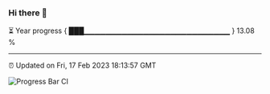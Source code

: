 ### Hi there 👋

⏳ Year progress { ███▁▁▁▁▁▁▁▁▁▁▁▁▁▁▁▁▁▁▁▁▁▁▁▁▁▁▁ } 13.08 %

---

⏰ Updated on Fri, 17 Feb 2023 18:13:57 GMT

![Progress Bar CI](https://github.com/liununu/liununu/workflows/Progress%20Bar%20CI/badge.svg)

